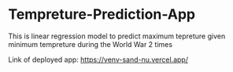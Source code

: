# Tempreture-Prediction-App
This is linear regression model to predict maximum tepreture given minimum tempreture during the World War 2 times

Link of deployed app: https://venv-sand-nu.vercel.app/
